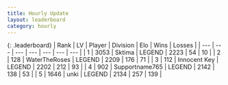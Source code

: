 ```yaml
---
title: Hourly Update
layout: leaderboard
category: hourly
---
```


{: .leaderboard}
| Rank | LV | Player | Division | Elo | Wins | Losses |
| --- | --- | --- | --- | --- | --- | --- |
| <span data-change="1">1</span> | 3053 | <span title="ID: 353063">Sktima</span> | LEGEND | <span data-change="16">2223</span> | <span data-change="4">54</span> | <span data-change="0">10</span> |
| <span data-change="-1">2</span> | 128 | <span title="ID: 773086">WaterTheRoses</span> | LEGEND | <span data-change="0">2209</span> | <span data-change="0">176</span> | <span data-change="0">71</span> |
| <span data-change="0">3</span> | 112 | <span title="ID: 773025">Innocent Key</span> | LEGEND | <span data-change="0">2202</span> | <span data-change="0">212</span> | <span data-change="0">93</span> |
| <span data-change="0">4</span> | 902 | <span title="ID: 188640">Supportname765</span> | LEGEND | <span data-change="0">2142</span> | <span data-change="0">138</span> | <span data-change="0">53</span> |
| <span data-change="1">5</span> | 1646 | <span title="ID: 692745">unki</span> | LEGEND | <span data-change="6">2134</span> | <span data-change="6">257</span> | <span data-change="2">139</span> |